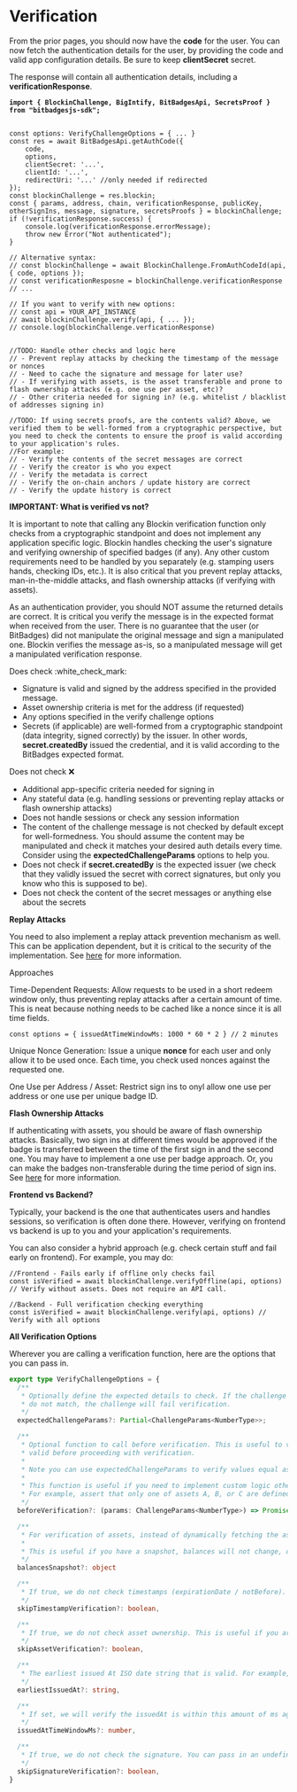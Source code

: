 # Verification

From the prior pages, you should now have the **code** for the user. You can now fetch the authentication details for the user, by providing the code and valid app configuration details. Be sure to keep **clientSecret** secret.

The response will contain all authentication details, including a **verificationResponse**.

<pre class="language-tsx"><code class="lang-tsx"><strong>import { BlockinChallenge, BigIntify, BitBadgesApi, SecretsProof } from "bitbadgesjs-sdk";
</strong>
<strong>
</strong>const options: VerifyChallengeOptions = { ... }
const res = await BitBadgesApi.getAuthCode({ 
    code, 
    options,
    clientSecret: '...',
    clientId: '...',
    redirectUri: '...' //only needed if redirected
});
const blockinChallenge = res.blockin;
const { params, address, chain, verificationResponse, publicKey, otherSignIns, message, signature, secretsProofs } = blockinChallenge;
if (!verificationResponse.success) {
    console.log(verificationResponse.errorMessage);    
    throw new Error("Not authenticated");
}
<strong>
</strong>// Alternative syntax: 
// const blockinChallenge = await BlockinChallenge.FromAuthCodeId(api, { code, options });
// const verificationResposne = blockinChallenge.verificationResponse
// ...

// If you want to verify with new options:
// const api = YOUR_API_INSTANCE
// await blockinChallenge.verify(api, { ... });
// console.log(blockinChallenge.verficationResponse)


//TODO: Handle other checks and logic here
// - Prevent replay attacks by checking the timestamp of the message or nonces
// - Need to cache the signature and message for later use?
// - If verifying with assets, is the asset transferable and prone to flash ownership attacks (e.g. one use per asset, etc)?
// - Other criteria needed for signing in? (e.g. whitelist / blacklist of addresses signing in)

//TODO: If using secrets proofs, are the contents valid? Above, we verified them to be well-formed from a cryptographic perspective, but you need to check the contents to ensure the proof is valid according to your application's rules.
//For example:
// - Verify the contents of the secret messages are correct
// - Verify the creator is who you expect
// - Verify the metadata is correct
// - Verify the on-chain anchors / update history are correct
// - Verify the update history is correct
</code></pre>

**IMPORTANT: What is verified vs not?**

It is important to note that calling any Blockin verification function only checks from a cryptographic standpoint and does not implement any application specific logic. Blockin handles checking the user's signature and verifying ownership of specified badges (if any). Any other custom requirements need to be handled by you separately (e.g. stamping users hands, checking IDs, etc.). It is also critical that you prevent replay attacks, man-in-the-middle attacks, and flash ownership attacks (if verifying with assets).&#x20;

As an authentication provider, you should NOT assume the returned details are correct. It is critical you verify the message is in the expected format when received from the user. There is no guarantee that the user (or BitBadges) did not manipulate the original message and sign a manipulated one. Blockin verifies the message as-is, so a manipulated message will get a manipulated verification response.

Does check :white\_check\_mark:

* Signature is valid and signed by the address specified in the provided message.
* Asset ownership criteria is met for the address (if requested)
* Any options specified in the verify challenge options
* Secrets (if applicable) are well-formed from a cryptographic standpoint (data integrity, signed correctly) by the issuer. In other words, **secret.createdBy** issued the credential, and it is valid according to the BitBadges expected format.

Does not check :x:

* Additional app-specific criteria needed for signing in
* Any stateful data (e.g. handling sessions or preventing replay attacks or flash ownership attacks)
* Does not handle sessions or check any session information
* The content of the challenge message is not checked by default except for well-formedness. You should assume the content may be manipulated and check it matches your desired auth details every time. Consider using the **expectedChallengeParams** options to help you.
* Does not check if **secret.createdBy** is the expected issuer (we check that they validly issued the secret with correct signatures, but only you know who this is supposed to be).
* Does not check the content of the secret messages or anything else about the secrets

**Replay Attacks**

You need to also implement a replay attack prevention mechanism as well. This can be application dependent, but it is critical to the security of the implementation. See [here](https://blockin.gitbook.io/blockin/developer-docs/core-concepts) for more information.

Approaches

Time-Dependent Requests: Allow requests to be used in a short redeem window only, thus preventing replay attacks after a certain amount of time. This is neat because nothing needs to be cached like a nonce since it is all time fields.

```
const options = { issuedAtTimeWindowMs: 1000 * 60 * 2 } // 2 minutes
```

Unique Nonce Generation: Issue a unique **nonce** for each user and only allow it to be used once. Each time, you check used nonces against the requested one.

One Use per Address / Asset: Restrict sign ins to onyl allow one use per address or one use per unique badge ID.

**Flash Ownership Attacks**

If authenticating with assets, you should be aware of flash ownership attacks. Basically, two sign ins at different times would be approved if the badge is transferred between the time of the first sign in and the second one. You may have to implement a one use per badge approach. Or, you can make the badges non-transferable during the time period of sign ins. See [here](https://blockin.gitbook.io/blockin/developer-docs/core-concepts) for more information.

**Frontend vs Backend?**

Typically, your backend is the one that authenticates users and handles sessions, so verification is often done there. However, verifying on frontend vs backend is up to you and your application's requirements.&#x20;

You can also consider a hybrid approach (e.g. check certain stuff and fail early on frontend). For example, you may do:

```tsx
//Frontend - Fails early if offline only checks fail
const isVerified = await blockinChallenge.verifyOffline(api, options) // Verify without assets. Does not require an API call.

//Backend - Full verification checking everything
const isVerified = await blockinChallenge.verify(api, options) // Verify with all options
```

**All Verification Options**

Wherever you are calling a verification function, here are the options that you can pass in.

```typescript
export type VerifyChallengeOptions = {
  /**
   * Optionally define the expected details to check. If the challenge was edited and the details
   * do not match, the challenge will fail verification.
   */
  expectedChallengeParams?: Partial<ChallengeParams<NumberType>>;

  /**
   * Optional function to call before verification. This is useful to verify the challenge is
   * valid before proceeding with verification.
   * 
   * Note you can use expectedChallengeParams to verify values equal as expected. 
   * 
   * This function is useful if you need to implement custom logic other than strict equality).
   * For example, assert that only one of assets A, B, or C are defined and not all three.
   */
  beforeVerification?: (params: ChallengeParams<NumberType>) => Promise<void>;

  /**
   * For verification of assets, instead of dynamically fetching the assets, you can specify a snapshot of the assets.
   * 
   * This is useful if you have a snapshot, balances will not change, or you are verifying in an offline manner.
   */
  balancesSnapshot?: object

  /**
   * If true, we do not check timestamps (expirationDate / notBefore). This is useful if you are verifying a challenge that is expected to be verified at a future time.
   */
  skipTimestampVerification?: boolean,

  /**
   * If true, we do not check asset ownership. This is useful if you are verifying a challenge that is expected to be verified at a future time.
   */
  skipAssetVerification?: boolean,

  /**
   * The earliest issued At ISO date string that is valid. For example, if you want to verify a challenge that was issued within the last minute, you can specify this to be 1 minute ago.
   */
  earliestIssuedAt?: string,

  /**
   * If set, we will verify the issuedAt is within this amount of ms ago (i.e. issuedAt >= Date.now() - issuedAtTimeWindowMs)
   */
  issuedAtTimeWindowMs?: number,

  /**
   * If true, we do not check the signature. You can pass in an undefined ChainDriver
   */
  skipSignatureVerification?: boolean,
}
```

